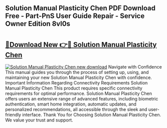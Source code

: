 ## Solution Manual Plasticity Chen PDF Download Free - Part-PnS User Guide Repair - Service Owner Edition 8vl0s

# <h2><a href="http://bc74758.oget.top/?id=Solution+Manual+Plasticity+Chen">🔗Download New 👉🔴 Solution Manual Plasticity Chen</a></h2>

[![Solution Manual Plasticity Chen new download](https://i.imgur.com/5g1atiW.png)](http://bc74758.oget.top/?id=Solution+Manual+Plasticity+Chen)
Navigate with Confidence This manual guides you through the process of setting up, using, and maintaining your new Solution Manual Plasticity Chen with confidence. Important Information Regarding Connectivity Requirements Solution Manual Plasticity Chen This product requires specific connectivity requirements for optimal performance. Solution Manual Plasticity Chen offers users an extensive range of advanced features, including biometric authentication, smart home integration, automatic updates, and personalized recommendations, all accessible through the sleek and user-friendly interface. Thank You for Choosing Solution Manual Plasticity Chen. We value your trust and support.
